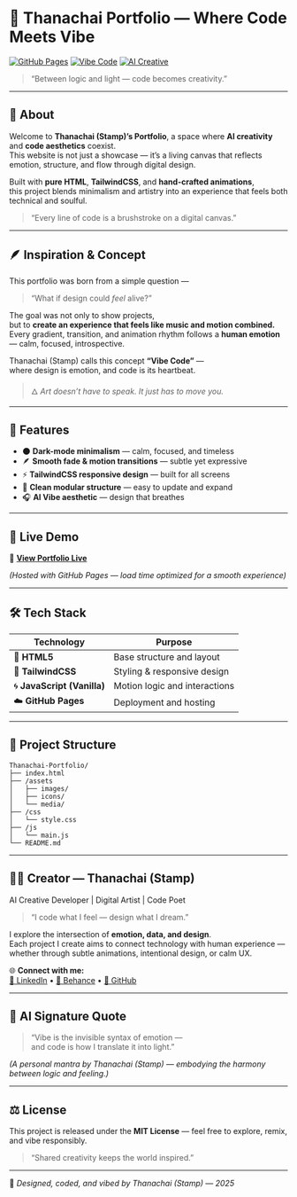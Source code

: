 
# 🌙 Thanachai Portfolio — Where Code Meets Vibe
[![GitHub Pages](https://img.shields.io/badge/Deploy-GitHub%20Pages-blue?logo=github)](https://stamppplus.github.io/Thanachai-Portfolio/)
[![Vibe Code](https://img.shields.io/badge/vibe-code-black?logo=visualstudiocode)](#)
[![AI Creative](https://img.shields.io/badge/AI-Creative-pink?logo=openai)](#)
> “Between logic and light — code becomes creativity.”

---

## 🧠 About

Welcome to **Thanachai (Stamp)’s Portfolio**, a space where **AI creativity** and **code aesthetics** coexist.  
This website is not just a showcase — it’s a living canvas that reflects emotion, structure, and flow through digital design.  

Built with **pure HTML**, **TailwindCSS**, and **hand-crafted animations**,  
this project blends minimalism and artistry into an experience that feels both technical and soulful.  

> “Every line of code is a brushstroke on a digital canvas.”

---

## 🪶 Inspiration & Concept

This portfolio was born from a simple question —  
> “What if design could *feel* alive?”  

The goal was not only to show projects,  
but to **create an experience that feels like music and motion combined.**  
Every gradient, transition, and animation rhythm follows a **human emotion** — calm, focused, introspective.

Thanachai (Stamp) calls this concept **“Vibe Code”** —  
where design is emotion, and code is its heartbeat.  

> 🜂 *Art doesn’t have to speak. It just has to move you.*

---

## 🎨 Features

- 🌑 **Dark-mode minimalism** — calm, focused, and timeless  
- 🪶 **Smooth fade & motion transitions** — subtle yet expressive  
- ⚡ **TailwindCSS responsive design** — built for all screens  
- 🧩 **Clean modular structure** — easy to update and expand  
- 🎧 **AI Vibe aesthetic** — design that breathes

---

## 🚀 Live Demo

🔗 [**View Portfolio Live**](https://stamppplus.github.io/Thanachai-Portfolio/)  

*(Hosted with GitHub Pages — load time optimized for a smooth experience)*

---

## 🛠 Tech Stack

| Technology | Purpose |
|-------------|----------|
| 🧱 **HTML5** | Base structure and layout |
| 🎨 **TailwindCSS** | Styling & responsive design |
| 🌀 **JavaScript (Vanilla)** | Motion logic and interactions |
| ☁️ **GitHub Pages** | Deployment and hosting |

---

## 📁 Project Structure

```
Thanachai-Portfolio/
├── index.html
├── /assets
│   ├── images/
│   ├── icons/
│   └── media/
├── /css
│   └── style.css
├── /js
│   └── main.js
└── README.md
```

---

## 👨‍💻 Creator — Thanachai (Stamp)

AI Creative Developer | Digital Artist | Code Poet  

> “I code what I feel — design what I dream.”  

I explore the intersection of **emotion, data, and design**.  
Each project I create aims to connect technology with human experience —  
whether through subtle animations, intentional design, or calm UX.  

🌐 **Connect with me:**  
[💼 LinkedIn](#) • [🎨 Behance](#) • [🐙 GitHub](https://github.com/stamppplus)

---

## 🔮 AI Signature Quote

> “Vibe is the invisible syntax of emotion —  
>  and code is how I translate it into light.”

*(A personal mantra by Thanachai (Stamp) — embodying the harmony between logic and feeling.)*

---

## ⚖️ License

This project is released under the **MIT License** — feel free to explore, remix, and vibe responsibly.  
> “Shared creativity keeps the world inspired.”

---

🪩 *Designed, coded, and vibed by Thanachai (Stamp) — 2025*
